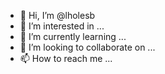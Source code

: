 - 👋 Hi, I’m @lholesb
- 👀 I’m interested in ...
- 🌱 I’m currently learning ...
- 💞️ I’m looking to collaborate on ...
- 📫 How to reach me ...

<!---
lholesb/lholesb is a ✨ special ✨ repository because its `README.md` (this file) appears on your GitHub profile.
You can click the Preview link to take a look at your changes.
--->
